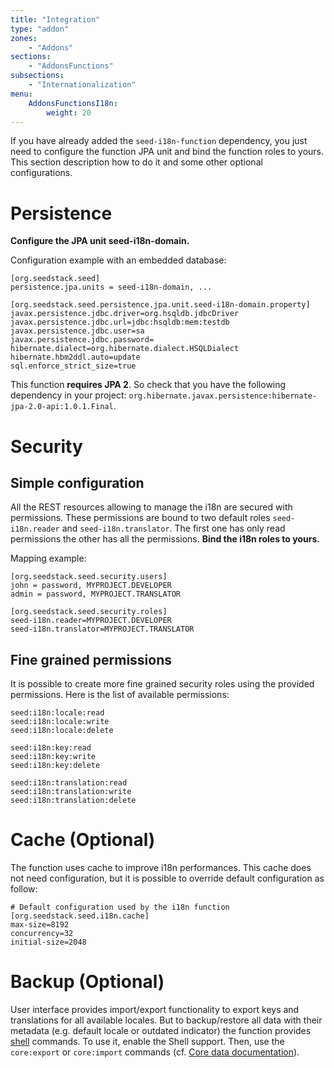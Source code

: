 ```yaml
---
title: "Integration"
type: "addon"
zones:
    - "Addons"
sections:
    - "AddonsFunctions"
subsections:
    - "Internationalization"
menu:
    AddonsFunctionsI18n:
        weight: 20
---
```


If you have already added the `seed-i18n-function` dependency, you just need to configure the function JPA unit and bind
the function roles to yours. This section description how to do it and some other optional configurations.

# Persistence

**Configure the JPA unit seed-i18n-domain.**

Configuration example with an embedded database:

	[org.seedstack.seed]
	persistence.jpa.units = seed-i18n-domain, ...

	[org.seedstack.seed.persistence.jpa.unit.seed-i18n-domain.property]
	javax.persistence.jdbc.driver=org.hsqldb.jdbcDriver
	javax.persistence.jdbc.url=jdbc:hsqldb:mem:testdb
	javax.persistence.jdbc.user=sa
	javax.persistence.jdbc.password=
	hibernate.dialect=org.hibernate.dialect.HSQLDialect
	hibernate.hbm2ddl.auto=update
	sql.enforce_strict_size=true

<div class="callout callout-info">
This function <strong>requires JPA 2</strong>. So check that you have the following dependency in your project:
<code>org.hibernate.javax.persistence:hibernate-jpa-2.0-api:1.0.1.Final</code>.
</div>

# Security

## Simple configuration

All the REST resources allowing to manage the i18n are secured with permissions. These permissions are bound to two
default roles `seed-i18n.reader` and `seed-i18n.translator`. The first one has only read permissions the other has all
the permissions. **Bind the i18n roles to yours.**

Mapping example:

	[org.seedstack.seed.security.users]
	john = password, MYPROJECT.DEVELOPER
	admin = password, MYPROJECT.TRANSLATOR

	[org.seedstack.seed.security.roles]
	seed-i18n.reader=MYPROJECT.DEVELOPER
    seed-i18n.translator=MYPROJECT.TRANSLATOR

## Fine grained permissions

It is possible to create more fine grained security roles using the provided permissions. Here is the list of available
permissions:

	seed:i18n:locale:read
	seed:i18n:locale:write
	seed:i18n:locale:delete

	seed:i18n:key:read
	seed:i18n:key:write
	seed:i18n:key:delete

	seed:i18n:translation:read
	seed:i18n:translation:write
	seed:i18n:translation:delete

# Cache (Optional)

The function uses cache to improve i18n performances. This cache does not need configuration, but it is possible to override default
configuration as follow:

	# Default configuration used by the i18n function
	[org.seedstack.seed.i18n.cache]
	max-size=8192
	concurrency=32
	initial-size=2048

# Backup (Optional)

User interface provides import/export functionality to export keys and translations for all available locales.
But to backup/restore all data with their metadata (e.g. default locale or outdated indicator) the function provides
[shell](#!/seed-doc/shell) commands. To use it, enable the Shell support. Then, use the `core:export` or `core:import`
commands (cf. [Core data documentation](#!/seed-doc/core/data)).